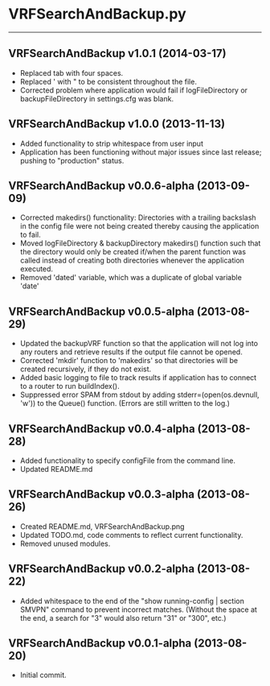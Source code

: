 # VRFSearchAndBackup.py #
---

## VRFSearchAndBackup v1.0.1 (2014-03-17) ##
* Replaced tab with four spaces.
* Replaced ' with " to be consistent throughout the file.
* Corrected problem where application would fail if logFileDirectory or 
  backupFileDirectory in settings.cfg was blank.

## VRFSearchAndBackup v1.0.0 (2013-11-13) ##
* Added functionality to strip whitespace from user input
* Application has been functioning without major issues since last release;
  pushing to "production" status.

## VRFSearchAndBackup v0.0.6-alpha (2013-09-09) ##
* Corrected makedirs() functionality: Directories with a trailing backslash
  in the config file were not being created thereby causing the application
  to fail.
* Moved logFileDirectory & backupDirectory makedirs() function such that the
  directory would only be created if/when the parent function was called
  instead of creating both directories whenever the application executed.
* Removed 'dated' variable, which was a duplicate of global variable 'date'

## VRFSearchAndBackup v0.0.5-alpha (2013-08-29) ##
* Updated the backupVRF function so that the application will not log into
  any routers and retrieve results if the output file cannot be opened.
* Corrected 'mkdir' function to 'makedirs' so that directories will be
  created recursively, if they do not exist.
* Added basic logging to file to track results if application has to connect
  to a router to run buildIndex().
* Suppressed error SPAM from stdout by adding stderr=(open(os.devnull, 'w'))
  to the Queue() function. (Errors are still written to the log.)

## VRFSearchAndBackup v0.0.4-alpha (2013-08-28) ##
* Added functionality to specify configFile from the command line.
* Updated README.md

## VRFSearchAndBackup v0.0.3-alpha (2013-08-26) ##
* Created README.md, VRFSearchAndBackup.png
* Updated TODO.md, code comments to reflect current functionality.  
* Removed unused modules.

## VRFSearchAndBackup v0.0.2-alpha (2013-08-22) ##
* Added whitespace to the end of the "show running-config | section SMVPN"
  command to prevent incorrect matches.  (Without the space at the end, a
  search for "3" would also return "31" or "300", etc.)

## VRFSearchAndBackup v0.0.1-alpha (2013-08-20) ##
* Initial commit.